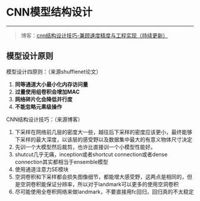 # CNN模型结构设计

---

> 博客：[cnn结构设计技巧-兼顾速度精度与工程实现（持续更新）](<https://zhuanlan.zhihu.com/p/100609339>)





## 模型设计原则

模型设计四原则：（来源shufflenet论文）

1. **同等通道大小最小化内存访问量** 
2. **过量使用组卷积会增加MAC**
3. **网络碎片化会降低并行度**
4. **不能忽略元素级操作**

CNN结构设计技巧：（来源博客）

1. 下采样在网络前几层的密度大一些，越往后下采样的密度应该更小，最终能够下采样的最大深度，以该层的感受野以及数据集中最大的有意义物体尺寸决定
2. 先训一个大模型然后裁剪，也许比直接训一个小模型性能好。
3. shutcut几乎无痛，inception或者shortcut connection或者dense connection其实都相当于ensemble模型
4. 使用通道注意力SE模块
5. 空洞卷积和下采样都会损失图像细节，都能增大感受野，这两点是相同的，但是空洞卷积能保证分辨率，所以对于landmark可以更多的使用空洞卷积
6. 尽可能使用全卷积网络来做landmark，不要直接用fc回归，回归真的不太稳定


